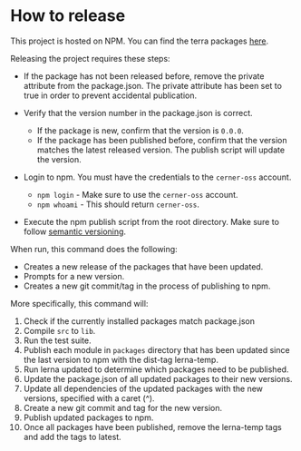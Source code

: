 # How to release

This project is hosted on NPM.  You can find the terra packages [here][project-url].

Releasing the project requires these steps:
- If the package has not been released before, remove the private attribute from the package.json. The private attribute has been set to true in order to prevent accidental publication.

- Verify that the version number in the package.json is correct.
  - If the package is new, confirm that the version is `0.0.0`.
  - If the package has been published before, confirm that the version matches the latest released version. The publish script will update the version.

- Login to npm. You must have the credentials to the `cerner-oss` account.
  - `npm login` - Make sure to use the `cerner-oss` account.
  - `npm whoami` - This should return `cerner-oss`.

- Execute the npm publish script from the root directory. Make sure to follow [semantic versioning][semantic-versioning].

When run, this command does the following:

- Creates a new release of the packages that have been updated.
- Prompts for a new version.
- Creates a new git commit/tag in the process of publishing to npm.

More specifically, this command will:

1. Check if the currently installed packages match package.json
2. Compile `src` to `lib`.
3. Run the test suite.
4. Publish each module in `packages` directory that has been updated since the last version to npm with the dist-tag lerna-temp.
5. Run lerna updated to determine which packages need to be published.
6. Update the package.json of all updated packages to their new versions.
7. Update all dependencies of the updated packages with the new versions, specified with a caret (^).
8. Create a new git commit and tag for the new version.
9. Publish updated packages to npm.
10. Once all packages have been published, remove the lerna-temp tags and add the tags to latest.

[project-url]: https://www.npmjs.com/org/cerner
[semantic-versioning]: http://semver.org/

